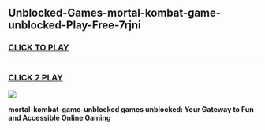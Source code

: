 
## Unblocked-Games-mortal-kombat-game-unblocked-Play-Free-7rjni
<h3>
<a href="https://premium76.site?title=mortal-kombat-game-unblocked&ref=23A">CLICK TO PLAY</a></h3>
<hr>

<h3>
<a href="https://premium76.site?title=mortal-kombat-game-unblocked&ref=23A">CLICK 2 PLAY</a>
  
</h3>

<a href="https://premium76.site?title=mortal-kombat-game-unblocked&ref=23A"><img src="https://clearcache.store/games.png"></a>


**mortal-kombat-game-unblocked games unblocked: Your Gateway to Fun and Accessible Online Gaming**
